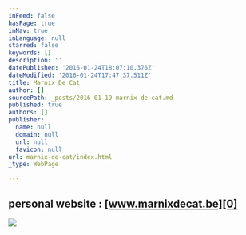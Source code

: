 ```yaml
---
inFeed: false
hasPage: true
inNav: true
inLanguage: null
starred: false
keywords: []
description: ''
datePublished: '2016-01-24T18:07:10.376Z'
dateModified: '2016-01-24T17:47:37.511Z'
title: Marnix De Cat
author: []
sourcePath: _posts/2016-01-19-marnix-de-cat.md
published: true
authors: []
publisher:
  name: null
  domain: null
  url: null
  favicon: null
url: marnix-de-cat/index.html
_type: WebPage

---
```

## personal website : [www.marnixdecat.be][0]
![](https://s3-us-west-2.amazonaws.com/the-grid-img/p/07a97f3b285a6559437aa2cb06b8aacd9d3307c4.jpg)

[0]: https://marnixdecat.wix.com/home